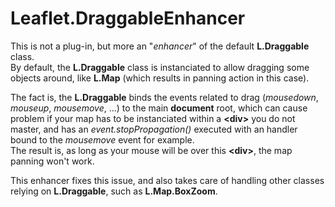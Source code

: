 # Leaflet.DraggableEnhancer

This is not a plug-in, but more an "_enhancer_" of the default **L.Draggable** class.  
By default, the **L.Draggable** class is instanciated to allow dragging some objects around, like **L.Map** (which results in panning action in this case). 
  
The fact is, the **L.Draggable** binds the events related to drag (_mousedown_, _mouseup_, _mousemove_, ...) to the main **document** root, which can cause problem if your map has to be instanciated within a **\<div>** you do not master, and has an _event.stopPropagation()_ executed with an handler bound to the _mousemove_ event for example.  
The result is, as long as your mouse will be over this **\<div>**, the map panning won't work.  
  
This enhancer fixes this issue, and also takes care of handling other classes relying on **L.Draggable**, such as **L.Map.BoxZoom**.  
